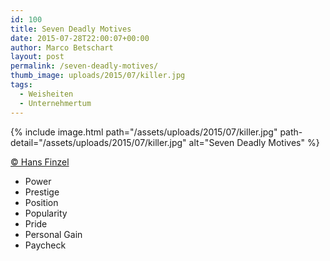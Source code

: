 ```yaml
---
id: 100
title: Seven Deadly Motives
date: 2015-07-28T22:00:07+00:00
author: Marco Betschart
layout: post
permalink: /seven-deadly-motives/
thumb_image: uploads/2015/07/killer.jpg
tags:
  - Weisheiten
  - Unternehmertum
---
```

{% include image.html path="/assets/uploads/2015/07/killer.jpg" path-detail="/assets/uploads/2015/07/killer.jpg" alt="Seven Deadly Motives" %}

[© Hans Finzel](http://www.hansfinzel.com/47-seven-deadly-motives-for-being-in-leadership/)

  * Power
  * Prestige
  * Position
  * Popularity
  * Pride
  * Personal Gain
  * Paycheck